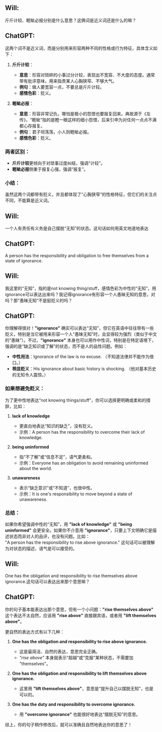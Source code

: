 ## Will:

 斤斤计较、睚眦必报分别是什么意思？这俩词是近义词还是什么的嘛？

## ChatGPT:

 这两个词不是近义词，而是分别用来形容两种不同的性格或行为特征，具体含义如下：

1. **斤斤计较**：  
   - **意思**：形容对琐碎的小事过分计较，表现出不宽容、不大度的态度。通常带有批评意味，用来指责某人心胸狭窄、不够大气。  
   - **例句**：做人要宽容一点，不要总是斤斤计较。  
   - **感情色彩**：贬义。

2. **睚眦必报**：  
   - **意思**：形容非常记仇，哪怕是极小的怨恨也要报复回来。典故源于《左传》，“睚眦”指的是瞪一眼这样的细小怨恨，后来引申为对任何一点点不满都心存报复。  
   - **例句**：君子坦荡荡，小人则睚眦必报。  
   - **感情色彩**：贬义。

### 两者区别：
- **斤斤计较**更倾向于对琐事过度纠结，强调“计较”。
- **睚眦必报**侧重于报复心强，强调“报复”。

### 小结：
虽然这两个词都带有贬义，并且都体现了“心胸狭窄”的性格特征，但它们的关注点不同，不能算是近义词。

## Will:

 一个人有责任有义务是自己摆脱“无知”的状态。这句话如何用英文地道地表达

## ChatGPT:

 A person has the responsibility and obligation to free themselves from a state of ignorance. 

## Will:

 我这里的“无知”，指的是not knowing thing/stuff，感情色彩为中性的“无知”，用ignorance可以表达出来吗？我记得ignorance有形容一个人愚昧无知的意思，对吗？那“愚昧无知”不是挺贬义的吗？

## ChatGPT:

 你理解得很对！**"ignorance"** 确实可以表达“无知”，但它在英语中往往带有一些贬义，特别是当它被用来形容一个人“愚昧无知”时，会显得较为强烈（类似于中文的“愚昧”）。不过，**"ignorance"** 本身也可以用作中性词，特别是在特定语境下，强调的是“缺乏知识或了解”的状态，而不是人的品性问题。例如：

- **中性用法**：Ignorance of the law is no excuse. （不知道法律并不能作为借口。）  
- **稍显贬义**：His ignorance about basic history is shocking. （他对基本历史的无知令人震惊。）

### 如果想避免贬义：
为了更中性地表达“not knowing things/stuff”，你可以选择更明确或柔和的措辞，比如：
1. **lack of knowledge**  
   - 更直白地表达“知识的缺乏”，没有贬义。  
   - 示例：A person has the responsibility to overcome their lack of knowledge.

2. **being uninformed**  
   - 指“不了解”或“信息不足”，语气更柔和。  
   - 示例：Everyone has an obligation to avoid remaining uninformed about the world.

3. **unawareness**  
   - 表示“缺乏意识”或“不知道”，也很中性。  
   - 示例：It is one's responsibility to move beyond a state of unawareness.

### 总结：
如果你希望强调中性的“无知”，用 **"lack of knowledge"** 或 **"being uninformed"** 会更安全。如果你不介意用 **"ignorance"**，只要上下文明确它是描述状态而非对人的品评，也没有问题。比如：  
"A person has the responsibility to rise above ignorance." 这句话可以被理解为对状态的描述，语气是可以接受的。

## Will:

 One has the obligation and responsibility to rise themselves above ignorance.这句话可以表达出来那个意思嘛？

## ChatGPT:

 你的句子基本能表达出那个意思，但有一个小问题：**"rise themselves above"** 这个表达不太自然，应该用 **"rise above"** 直接跟宾语，或者用 **"lift themselves above"**。  

更自然的表达方式有以下几种：  

1. **One has the obligation and responsibility to rise above ignorance.**  
   - 这是最简洁、自然的表达，意思完全正确。  
   - *"rise above"* 本身就表示“超越”或“克服”某种状态，不需要加 "themselves"。  

2. **One has the obligation and responsibility to lift themselves above ignorance.**  
   - 这里用 **"lift themselves above"**，意思是“提升自己以摆脱无知”，也是可以的。  

3. **One has the duty and responsibility to overcome ignorance.**  
   - 用 **"overcome ignorance"** 也能很好地表达“摆脱无知”的意思。  

综上，你的句子稍作修改后，就可以准确且自然地表达你的意思了！

